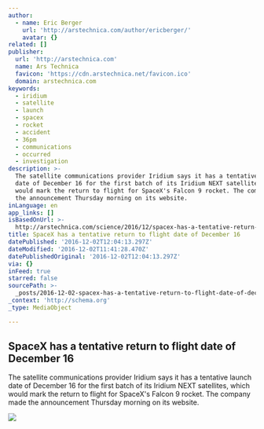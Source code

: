 ```yaml
---
author:
  - name: Eric Berger
    url: 'http://arstechnica.com/author/ericberger/'
    avatar: {}
related: []
publisher:
  url: 'http://arstechnica.com'
  name: Ars Technica
  favicon: 'https://cdn.arstechnica.net/favicon.ico'
  domain: arstechnica.com
keywords:
  - iridium
  - satellite
  - launch
  - spacex
  - rocket
  - accident
  - 36pm
  - communications
  - occurred
  - investigation
description: >-
  The satellite communications provider Iridium says it has a tentative launch
  date of December 16 for the first batch of its Iridium NEXT satellites, which
  would mark the return to flight for SpaceX's Falcon 9 rocket. The company made
  the announcement Thursday morning on its website.
inLanguage: en
app_links: []
isBasedOnUrl: >-
  http://arstechnica.com/science/2016/12/spacex-has-a-tentative-return-to-flight-date-of-december-16/
title: SpaceX has a tentative return to flight date of December 16
datePublished: '2016-12-02T12:04:13.297Z'
dateModified: '2016-12-02T11:41:28.470Z'
datePublishedOriginal: '2016-12-02T12:04:13.297Z'
via: {}
inFeed: true
starred: false
sourcePath: >-
  _posts/2016-12-02-spacex-has-a-tentative-return-to-flight-date-of-december-16.md
_context: 'http://schema.org'
_type: MediaObject

---
```

<article style=""><h1>SpaceX has a tentative return to flight date of December 16</h1><p>The satellite communications provider Iridium says it has a tentative launch date of December 16 for the first batch of its Iridium NEXT satellites, which would mark the return to flight for SpaceX's Falcon 9 rocket. The company made the announcement Thursday morning on its website.</p><img src="https://cdn.arstechnica.net/wp-content/uploads/2016/12/27661315686_555da92ecc_k-760x380.jpg" /></article>